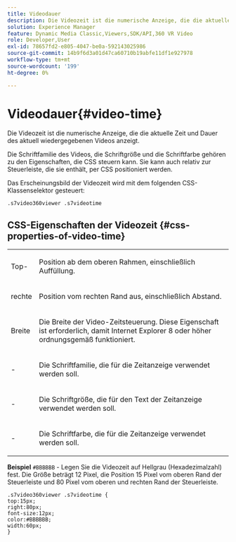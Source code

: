 ```yaml
---
title: Videodauer
description: Die Videozeit ist die numerische Anzeige, die die aktuelle Zeit und Dauer des aktuell wiedergegebenen Videos anzeigt.
solution: Experience Manager
feature: Dynamic Media Classic,Viewers,SDK/API,360 VR Video
role: Developer,User
exl-id: 78657fd2-e805-4047-be0a-592143025986
source-git-commit: 14b9f6d3a01d47ca60710b19abfe11df1e927978
workflow-type: tm+mt
source-wordcount: '199'
ht-degree: 0%

---
```


# Videodauer{#video-time}

Die Videozeit ist die numerische Anzeige, die die aktuelle Zeit und Dauer des aktuell wiedergegebenen Videos anzeigt.

<!--<a id="section_061E550C1C1D4DB2BD663A898895B38C"></a>-->

Die Schriftfamilie des Videos, die Schriftgröße und die Schriftfarbe gehören zu den Eigenschaften, die CSS steuern kann. Sie kann auch relativ zur Steuerleiste, die sie enthält, per CSS positioniert werden.

Das Erscheinungsbild der Videozeit wird mit dem folgenden CSS-Klassenselektor gesteuert:

```
.s7video360viewer .s7videotime
```

## CSS-Eigenschaften der Videozeit {#css-properties-of-video-time}

<table id="table_C48C56E696304C9BAFEE71BA9EA9A174"> 
 <tbody> 
  <tr> 
   <td colname="col1"> <p> <span class="codeph"> Top-</span> </p> </td> 
   <td colname="col2"> <p>Position ab dem oberen Rahmen, einschließlich Auffüllung. </p> </td> 
  </tr> 
  <tr> 
   <td colname="col1"> <p> <span class="codeph"> rechte </span> </p> </td> 
   <td colname="col2"> <p>Position vom rechten Rand aus, einschließlich Abstand. </p> </td> 
  </tr> 
  <tr> 
   <td colname="col1"> <p> <span class="codeph"> Breite </span> </p> </td> 
   <td colname="col2"> <p> Die Breite der Video-Zeitsteuerung. Diese Eigenschaft ist erforderlich, damit Internet Explorer 8 oder höher ordnungsgemäß funktioniert. </p> </td> 
  </tr> 
  <tr> 
   <td colname="col1"> <p> <span class="codeph">-</span> </p> </td> 
   <td colname="col2"> <p>Die Schriftfamilie, die für die Zeitanzeige verwendet werden soll. </p> </td> 
  </tr> 
  <tr> 
   <td colname="col1"> <p> <span class="codeph">-</span> </p> </td> 
   <td colname="col2"> <p>Die Schriftgröße, die für den Text der Zeitanzeige verwendet werden soll. </p> </td> 
  </tr> 
  <tr> 
   <td colname="col1"> <p> <span class="codeph">-</span> </p> </td> 
   <td colname="col2"> <p>Die Schriftfarbe, die für die Zeitanzeige verwendet werden soll. </p> </td> 
  </tr> 
 </tbody> 
</table>

**Beispiel** `#BBBBBB` - Legen Sie die Videozeit auf Hellgrau (Hexadezimalzahl) fest. Die Größe beträgt 12 Pixel, die Position 15 Pixel vom oberen Rand der Steuerleiste und 80 Pixel vom oberen und rechten Rand der Steuerleiste.

```
.s7video360viewer .s7videotime { 
top:15px; 
right:80px; 
font-size:12px; 
color:#BBBBBB; 
width:60px;  
}
```
